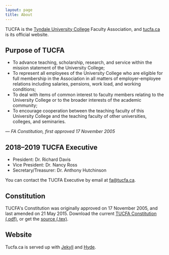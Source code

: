 ```yaml
---
layout: page
title: About
---
```


<p class="message">
  TUCFA is the <a href="http://www.tyndale.ca/university">Tyndale University College</a> Faculty Association, and <a href="http://tucfa.ca">tucfa.ca</a> is its official website.
</p>

## Purpose of TUCFA

* To advance teaching, scholarship, research, and service within the mission statement of the University College;
* To represent all employees of the University College who are eligible for full membership in the Association in all matters of employer-employee relations including salaries, pensions, work load, and working conditions;
* To deal with items of common interest to faculty members relating to the University College or to the broader interests of the academic community;
* To encourage cooperation between the teaching faculty of this University College and the teaching faculty of other universities, colleges, and seminaries.

<cite>— FA Constitution, first approved 17 November 2005</cite>

## 2018–2019 TUCFA Executive

* President: Dr. Richard Davis
* Vice President: Dr. Nancy Ross
* Secretary/Treasurer: Dr. Anthony Hutchinson

You can contact the TUCFA Executive by email at <fa@tucfa.ca>.

## Constitution

TUCFA's Constitution was originally approved on 17 November 2005, and last amended on 21 May 2015. Download the current [TUCFA Constitution (.pdf)](http://tucfa.ca/about/TUCFA_Constitution.pdf), or get the [source (.tex)](https://github.com/tucfa/tucfa.github.io/blob/master/about/TUCFA_Constitution.tex).

## Website

Tucfa.ca is served up with [Jekyll](http://jekyllrb.com/) and [Hyde](http://hyde.getpoole.com/).
